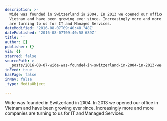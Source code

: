 ```yaml
---
description: >-
  Wide was founded in Switzerland in 2004. In 2013 we opened our office in
  Vietnam and have been growing ever since. Increasingly more and more companies
  are turning to us for IT and Managed Services.
dateModified: '2016-08-07T09:40:48.748Z'
datePublished: '2016-08-07T09:40:58.689Z'
title: ''
author: []
publisher: {}
via: {}
starred: false
sourcePath: >-
  _posts/2016-08-07-wide-was-founded-in-switzerland-in-2004-in-2013-we-opened-o.md
inFeed: true
hasPage: false
inNav: false
_type: MediaObject

---
```

Wide was founded in Switzerland in 2004\. In 2013 we opened our office in Vietnam and have been growing ever since. Increasingly more and more companies are turning to us for IT and Managed Services.